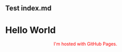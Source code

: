 ## Test index.md

<body>
<h1>Hello World</h1>
<p style="color:red" align="center"> I'm hosted with GitHub Pages.</p>
</body>
